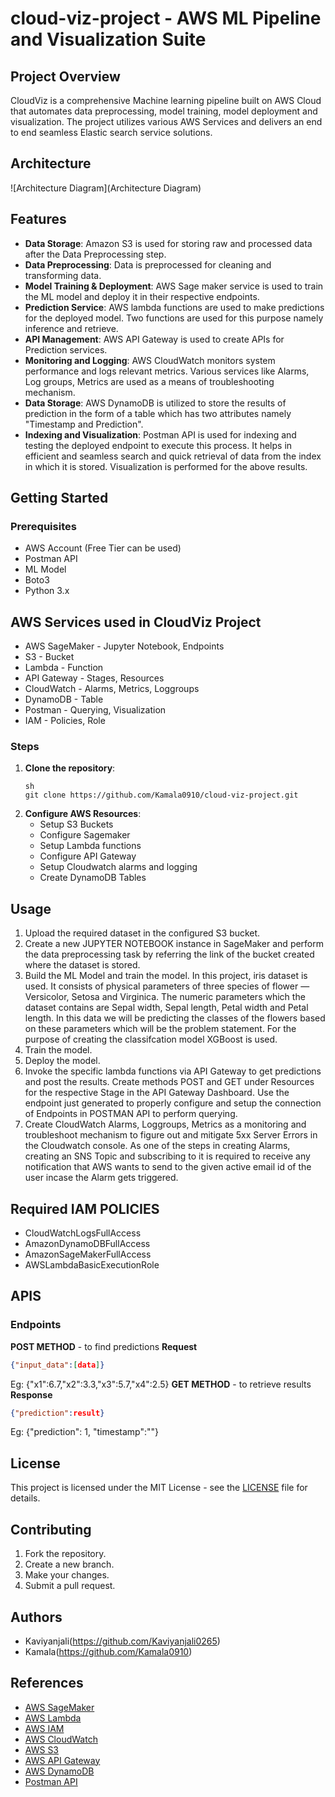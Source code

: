 
# cloud-viz-project - AWS ML Pipeline and Visualization Suite

## Project Overview

CloudViz is a comprehensive Machine learning pipeline built on AWS Cloud that automates data preprocessing, model training, model deployment and visualization. The project utilizes various AWS Services and delivers an end to end seamless Elastic search service solutions.

## Architecture

![Architecture Diagram](Architecture Diagram)

## Features 

- **Data Storage**: Amazon S3 is used for storing raw and processed data after the Data Preprocessing step.
- **Data Preprocessing**: Data is preprocessed for cleaning and transforming data.
- **Model Training & Deployment**: AWS Sage maker service is used to train the ML model and deploy it in their respective endpoints.
- **Prediction Service**: AWS lambda functions are used to make predictions for the deployed model. Two functions are used for this purpose namely inference and retrieve.
- **API Management**: AWS API Gateway is used to create APIs for Prediction services.
- **Monitoring and Logging**: AWS CloudWatch monitors system performance and logs relevant metrics. Various services like Alarms, Log groups, Metrics are used as a means of troubleshooting mechanism.
- **Data Storage**: AWS DynamoDB is utilized to store the results of prediction in the form of a table which has two attributes namely "Timestamp and Prediction".
- **Indexing and Visualization**: Postman API is used for indexing and testing the deployed endpoint to execute this process. It helps in efficient and seamless search and quick retrieval of data from the index in which it is stored. Visualization is performed for the above results.

## Getting Started

### Prerequisites

  - AWS Account (Free Tier can be used)
  - Postman API
  - ML Model
  - Boto3
  - Python 3.x

## AWS Services used in CloudViz Project

- AWS SageMaker - Jupyter Notebook, Endpoints
- S3 - Bucket
- Lambda - Function
- API Gateway - Stages, Resources
- CloudWatch - Alarms, Metrics, Loggroups
- DynamoDB - Table
- Postman - Querying, Visualization
- IAM - Policies, Role

### Steps

1. **Clone the repository**:
   ```
   sh
   git clone https://github.com/Kamala0910/cloud-viz-project.git
   ```
2. **Configure AWS Resources**:
   - Setup S3 Buckets
   - Configure Sagemaker
   - Setup Lambda functions
   - Configure API Gateway
   - Setup Cloudwatch alarms and logging
   - Create DynamoDB Tables

## Usage

1. Upload the required dataset in the configured S3 bucket.
2. Create a new JUPYTER NOTEBOOK instance in SageMaker and perform the data preprocessing task by referring the link of the bucket created where the dataset is stored.
3. Build the ML Model and train the model.
    In this project, iris dataset is used. It consists of physical parameters of three species of flower — Versicolor, Setosa and Virginica. The numeric parameters which the dataset contains are Sepal width, Sepal length, Petal width and Petal length. In this data we will be predicting the classes of the flowers based on these parameters which will be the problem statement. For the purpose of creating the classifcation model XGBoost is used.
4. Train the model.
5. Deploy the model.
6. Invoke the specific lambda functions via API Gateway to get predictions and post the results. Create methods POST and GET under Resources for the respective Stage in the API Gateway Dashboard. Use the endpoint just generated to properly configure and setup the connection of Endpoints in POSTMAN API to perform querying.
7. Create CloudWatch Alarms, Loggroups, Metrics as a monitoring and troubleshoot mechanism to figure out and mitigate 5xx Server Errors in the Cloudwatch console. As one of the steps in creating Alarms, creating an SNS Topic and subscribing to it is required to receive any notification that AWS wants to send to the given active email id of the user incase the Alarm gets triggered.

## Required IAM POLICIES

- CloudWatchLogsFullAccess
- AmazonDynamoDBFullAccess
- AmazonSageMakerFullAccess
- AWSLambdaBasicExecutionRole

## APIS

### Endpoints

**POST METHOD** - to find predictions
  **Request**
  ```json
{"input_data":[data]}
  ```
Eg: 
{"x1":6.7,"x2":3.3,"x3":5.7,"x4":2.5}
**GET METHOD** - to retrieve results
  **Response**
  ```json
{"prediction":result}
  ```
Eg:
{"prediction": 1,
"timestamp":""}

## License 

This project is licensed under the MIT License - see the [LICENSE](LICENSE) file for details.

## Contributing

1. Fork the repository.
2. Create a new branch.
3. Make your changes.
4. Submit a pull request.

## Authors

- Kaviyanjali(https://github.com/Kaviyanjali0265)
- Kamala(https://github.com/Kamala0910)


## References
- [AWS SageMaker](https://docs.aws.amazon.com/sagemaker/)
- [AWS Lambda](https://docs.aws.amazon.com/lambda/)
- [AWS IAM](https://docs.aws.amazon.com/iam/)
- [AWS CloudWatch](https://docs.aws.amazon.com/cloudwatch/)
- [AWS S3](https://docs.aws.amazon.com/s3/)
- [AWS API Gateway](https://docs.aws.amazon.com/apigateway/)
- [AWS DynamoDB](https://docs.aws.amazon.com/dynamodb/)
- [Postman API](https://learning.postman.com/docs/introduction/overview/)
